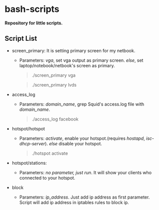 bash-scripts
============

**Repository for little scripts.**

Script List
-----------
* screen_primary: It is setting primary screen for my netbook.
	* Parameters: *vga*, set vga output as primary screen. *else*, set laptop/notebook/netbook's screen as primary.


        > ./screen_primary vga


    	> ./screen_primary lvds


* access_log
    * Parameters: *domain_name*, grep Squid's access.log file with *domain_name*.


    	> ./access_log facebook


* hotspot/hotspot
    * Parameters: *activate*, enable your hotspot.(requires *hostapd*, *isc-dhcp-server*). *else* disable your hotspot.


    	> ./hotspot activate


* hotspot/stations:
    * Parameters: *no parameter, just run*. It will show your clients who connected to your hotspot.

* block
	* Parameters:  *ip_address*. Just add ip address as first parameter. Script will add ip address in iptables rules to block ip.
